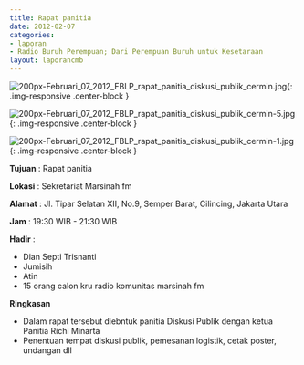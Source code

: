 ```yaml
---
title: Rapat panitia
date: 2012-02-07
categories:
- laporan
- Radio Buruh Perempuan; Dari Perempuan Buruh untuk Kesetaraan
layout: laporancmb
---
```



![200px-Februari_07_2012_FBLP_rapat_panitia_diskusi_publik_cermin.jpg](/uploads/200px-Februari_07_2012_FBLP_rapat_panitia_diskusi_publik_cermin.jpg){: .img-responsive .center-block }

![200px-Februari_07_2012_FBLP_rapat_panitia_diskusi_publik_cermin-5.jpg](/uploads/200px-Februari_07_2012_FBLP_rapat_panitia_diskusi_publik_cermin-5.jpg){: .img-responsive .center-block }

![200px-Februari_07_2012_FBLP_rapat_panitia_diskusi_publik_cermin-1.jpg](/uploads/200px-Februari_07_2012_FBLP_rapat_panitia_diskusi_publik_cermin-1.jpg){: .img-responsive .center-block }


**Tujuan** : Rapat panitia

**Lokasi** : Sekretariat Marsinah fm 

**Alamat** : Jl. Tipar Selatan XII, No.9, Semper Barat, Cilincing, Jakarta Utara 

**Jam** : 19:30 WIB - 21:30 WIB 

**Hadir** :
* Dian Septi Trisnanti
* Jumisih
* Atin
* 15 orang calon kru radio komunitas marsinah fm

**Ringkasan**  
* Dalam rapat tersebut diebntuk panitia Diskusi Publik dengan ketua Panitia Richi Minarta 
* Penentuan tempat diskusi publik, pemesanan logistik, cetak poster, undangan dll 

